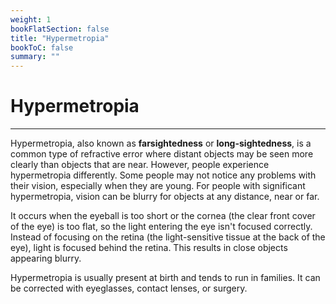 ```yaml
---
weight: 1
bookFlatSection: false
title: "Hypermetropia"
bookToC: false
summary: ""
---
```


<!--markdownlint-disable MD025 -->

# Hypermetropia

---

Hypermetropia, also known as **farsightedness** or **long-sightedness**, is a common type of refractive error where distant objects may be seen more clearly than objects that are near. However, people experience hypermetropia differently. Some people may not notice any problems with their vision, especially when they are young. For people with significant hypermetropia, vision can be blurry for objects at any distance, near or far.

It occurs when the eyeball is too short or the cornea (the clear front cover of the eye) is too flat, so the light entering the eye isn't focused correctly. Instead of focusing on the retina (the light-sensitive tissue at the back of the eye), light is focused behind the retina. This results in close objects appearing blurry.

Hypermetropia is usually present at birth and tends to run in families. It can be corrected with eyeglasses, contact lenses, or surgery.
